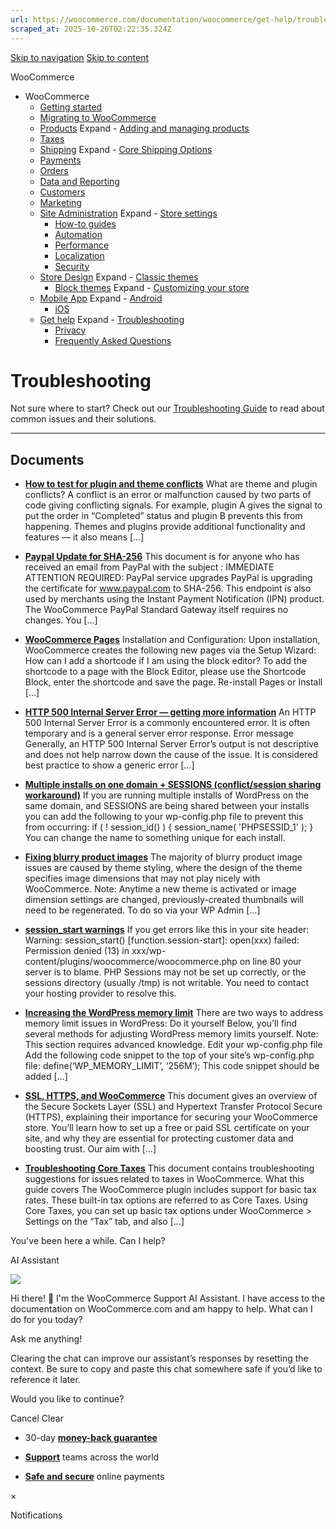 ```yaml
---
url: https://woocommerce.com/documentation/woocommerce/get-help/troubleshooting-get-help/page/3
scraped_at: 2025-10-20T02:22:35.324Z
---
```


[Skip to navigation](https://woocommerce.com/documentation/woocommerce/get-help/troubleshooting-get-help/page/3/#main-navigation) [Skip to content](https://woocommerce.com/documentation/woocommerce/get-help/troubleshooting-get-help/page/3/#page)

WooCommerce

- WooCommerce
  - [Getting started](https://woocommerce.com/documentation/woocommerce/getting-started/ "Everything you’ll need to get your online store up and running. From installation to managing orders — our guides can help with configuring WooCommerce to work for your business.")
  - [Migrating to WooCommerce](https://woocommerce.com/documentation/woocommerce/migrating-to-woocommerce/ "Ready to switch platforms? Our migration guides help you confidently move your store to WooCommerce. Whether you're just exploring or already planning the transition, you'll find step-by-step resources to get set up, transfer your data, and unlock the flexibility and control that come with owning your store.")
  - [Products](https://woocommerce.com/documentation/woocommerce/core-products/ "Products") Expand    - [Adding and managing products](https://woocommerce.com/document/managing-products/ "Adding and managing products")
  - [Taxes](https://woocommerce.com/documentation/woocommerce/taxes/ "Taxes")
  - [Shipping](https://woocommerce.com/documentation/woocommerce/shipping/ "Shipping") Expand    - [Core Shipping Options](https://woocommerce.com/documentation/woocommerce/shipping/core-shipping-options/ "Core Shipping Options")
  - [Payments](https://woocommerce.com/documentation/woocommerce/payments/ "Payments")
  - [Orders](https://woocommerce.com/documentation/woocommerce/orders/ "Orders")
  - [Data and Reporting](https://woocommerce.com/documentation/woocommerce/data-reporting/ "Data and Reporting")
  - [Customers](https://woocommerce.com/documentation/woocommerce/customers/ "Customers")
  - [Marketing](https://woocommerce.com/documentation/woocommerce/marketing/ "Marketing")
  - [Site Administration](https://woocommerce.com/documentation/woocommerce/site-admin/ "Site Administration") Expand    - [Store settings](https://woocommerce.com/documentation/woocommerce/site-admin/store-settings/ "Store settings")
    - [How-to guides](https://woocommerce.com/documentation/woocommerce/site-admin/how-to/ "Helpful guides for your WooCommerce store.")
    - [Automation](https://woocommerce.com/documentation/woocommerce/site-admin/automation/ "Automation")
    - [Performance](https://woocommerce.com/documentation/woocommerce/site-admin/performance/ "Performance")
    - [Localization](https://woocommerce.com/documentation/woocommerce/site-admin/localization/ "Localization")
    - [Security](https://woocommerce.com/documentation/woocommerce/site-admin/security/ "Security")
  - [Store Design](https://woocommerce.com/documentation/woocommerce/store-design/ "Store Design") Expand    - [Classic themes](https://woocommerce.com/documentation/woocommerce/store-design/classic-themes/ "Classic themes")
    - [Block themes](https://woocommerce.com/documentation/woocommerce/store-design/block-themes-store-editing/ "Store Editing is a new paradigm for managing your store's design. Use this content to learn how the editor (and this system) works.") Expand      - [Customizing your store](https://woocommerce.com/documentation/woocommerce/store-design/block-themes-store-editing/customize-your-store/ "Check these guides for explanations on how to customize the different sections of your WooCommerce store. Note that many of these details only apply when your site is using a block theme.")
  - [Mobile App](https://woocommerce.com/documentation/woocommerce/mobile/ "Mobile App") Expand    - [Android](https://woocommerce.com/documentation/woocommerce/mobile/mobile-android/ "Android")
    - [iOS](https://woocommerce.com/documentation/woocommerce/mobile/mobile-ios/ "iOS")
  - [Get help](https://woocommerce.com/documentation/woocommerce/get-help/ "Get help with WooCommerce and WordPress by checking out our collection of guides, FAQs, and documentation.  Start here: our troubleshooting guide addresses some of the most common issues. You can also get help from your fellow merchants in the WooCommerce support forums.") Expand    - [Troubleshooting](https://woocommerce.com/documentation/woocommerce/get-help/troubleshooting-get-help/ "Not sure where to start? Check out our Troubleshooting Guide to read about common issues and their solutions.")
    - [Privacy](https://woocommerce.com/documentation/woocommerce/get-help/privacy/ "Information about what customer data may be collected and shared when a store uses extensions sold on WooCommerce.com. For information about your privacy when making purchases on WooCommerce.com, visit automattic.com/privacy.")
    - [Frequently Asked Questions](https://woocommerce.com/documentation/woocommerce/get-help/frequently-asked-questions/ "Frequently Asked Questions")

# Troubleshooting

Not sure where to start? Check out our [Troubleshooting Guide](https://woocommerce.com/document/woocommerce-self-service-guide/) to read about common issues and their solutions.

* * *

## Documents

- [**How to test for plugin and theme conflicts**](https://woocommerce.com/document/how-to-test-for-conflicts/)
What are theme and plugin conflicts? A conflict is an error or malfunction caused by two parts of code giving conflicting signals. For example, plugin A gives the signal to put the order in “Completed” status and plugin B prevents this from happening. Themes and plugins provide additional functionality and features — it also means \[…\]

- [**Paypal Update for SHA-256**](https://woocommerce.com/document/paypal-update-for-sha-256/)
This document is for anyone who has received an email from PayPal with the subject : IMMEDIATE ATTENTION REQUIRED: PayPal service upgrades PayPal is upgrading the certificate for www.paypal.com to SHA-256. This endpoint is also used by merchants using the Instant Payment Notification (IPN) product. The WooCommerce PayPal Standard Gateway itself requires no changes. You \[…\]

- [**WooCommerce Pages**](https://woocommerce.com/document/woocommerce-pages/)
Installation and Configuration: Upon installation, WooCommerce creates the following new pages via the Setup Wizard: How can I add a shortcode if I am using the block editor? To add the shortcode to a page with the Block Editor, please use the Shortcode Block, enter the shortcode and save the page. Re-install Pages or Install \[…\]

- [**HTTP 500 Internal Server Error — getting more information**](https://woocommerce.com/document/debug-info-internal-server-500-error/)
An HTTP 500 Internal Server Error is a commonly encountered error. It is often temporary and is a general server error response. Error message Generally, an HTTP 500 Internal Server Error’s output is not descriptive and does not help narrow down the cause of the issue. It is considered best practice to show a generic error \[…\]

- [**Multiple installs on one domain + SESSIONS (conflict/session sharing workaround)**](https://woocommerce.com/document/multiple-installs-on-one-domain-sessions-conflictsession-sharing-workaround/)
If you are running multiple installs of WordPress on the same domain, and SESSIONS are being shared between your installs you can add the following to your wp-config.php file to prevent this from occurring: if ( ! session\_id() ) { session\_name( 'PHPSESSID\_1' ); } You can change the name to something unique for each install.

- [**Fixing blurry product images**](https://woocommerce.com/document/fixing-blurry-product-images/)
The majority of blurry product image issues are caused by theme styling, where the design of the theme specifies image dimensions that may not play nicely with WooCommerce. Note: Anytime a new theme is activated or image dimension settings are changed, previously-created thumbnails will need to be regenerated. To do so via your WP Admin \[…\]

- [**session\_start warnings**](https://woocommerce.com/document/session_start-warnings/)
If you get errors like this in your site header: Warning: session\_start() \[function.session-start\]: open(xxx) failed: Permission denied (13) in xxx/wp-content/plugins/woocommerce/woocommerce.php on line 80 your server is to blame. PHP Sessions may not be set up correctly, or the sessions directory (usually /tmp) is not writable. You need to contact your hosting provider to resolve this.

- [**Increasing the WordPress memory limit**](https://woocommerce.com/document/increasing-the-wordpress-memory-limit/)
There are two ways to address memory limit issues in WordPress: Do it yourself Below, you’ll find several methods for adjusting WordPress memory limits yourself. Note: This section requires advanced knowledge. Edit your wp-config.php file Add the following code snippet to the top of your site’s wp-config.php file: define(‘WP\_MEMORY\_LIMIT’, ‘256M’); This code snippet should be added \[…\]

- [**SSL, HTTPS, and WooCommerce**](https://woocommerce.com/document/ssl-and-https/)
This document gives an overview of the Secure Sockets Layer (SSL) and Hypertext Transfer Protocol Secure (HTTPS), explaining their importance for securing your WooCommerce store. You’ll learn how to set up a free or paid SSL certificate on your site, and why they are essential for protecting customer data and boosting trust. Our aim with \[…\]

- [**Troubleshooting Core Taxes**](https://woocommerce.com/document/troubleshooting-core-taxes/)
This document contains troubleshooting suggestions for issues related to taxes in WooCommerce. What this guide covers The WooCommerce plugin includes support for basic tax rates. These built-in tax options are referred to as Core Taxes. Using Core Taxes, you can set up basic tax options under WooCommerce > Settings on the “Tax” tab, and also \[…\]


You've been here a while. Can I help?

AI Assistant

![](https://woocommerce.com/wp-content/themes/woo/images/svg/support-chat-bot-avatar.svg)

Hi there! 👋 I'm the WooCommerce Support AI Assistant. I have access to the documentation on WooCommerce.com and am happy to help. What can I do for you today?

Ask me anything!

Clearing the chat can improve our assistant’s responses by resetting the context. Be sure to copy and paste this chat somewhere safe if you’d like to reference it later.

Would you like to continue?

Cancel
Clear

- 30-day **[money-back guarantee](https://woocommerce.com/refund-policy/)**

- **[Support](https://woocommerce.com/docs/)**
teams across the world

- **[Safe and secure](https://woocommerce.com/products/woopayments/)**
online payments

×

Notifications